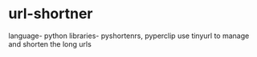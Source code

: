 # url-shortner

language- python
libraries- pyshortenrs, pyperclip
use tinyurl to manage and shorten the long urls

